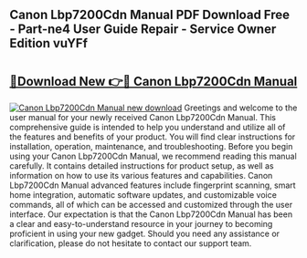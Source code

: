 ## Canon Lbp7200Cdn Manual PDF Download Free - Part-ne4 User Guide Repair - Service Owner Edition vuYFf

# <h2><a href="http://cf21785.oget.top/?id=Canon+Lbp7200Cdn+Manual">🔗Download New 👉🔴 Canon Lbp7200Cdn Manual</a></h2>

[![Canon Lbp7200Cdn Manual new download](https://i.imgur.com/5g1atiW.png)](http://cf21785.oget.top/?id=Canon+Lbp7200Cdn+Manual)
Greetings and welcome to the user manual for your newly received Canon Lbp7200Cdn Manual. This comprehensive guide is intended to help you understand and utilize all of the features and benefits of your product. You will find clear instructions for installation, operation, maintenance, and troubleshooting. Before you begin using your Canon Lbp7200Cdn Manual, we recommend reading this manual carefully. It contains detailed instructions for product setup, as well as information on how to use its various features and capabilities. Canon Lbp7200Cdn Manual advanced features include fingerprint scanning, smart home integration, automatic software updates, and customizable voice commands, all of which can be accessed and customized through the user interface. Our expectation is that the Canon Lbp7200Cdn Manual has been a clear and easy-to-understand resource in your journey to becoming proficient in using your new gadget. Should you need any assistance or clarification, please do not hesitate to contact our support team.
